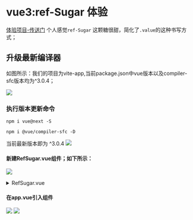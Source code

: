 # vue3:ref-Sugar 体验
[体验项目-传送门](https://github.com/GeekQiaQia/vue-next/tree/dev/packages/vue/examples/vite-app/viteApp)
个人感觉`ref-Sugar` 这颗糖很甜，简化了`.value`的这种书写方式；
## 升级最新编译器
如图所示：我们的项目为vite-app,当前package.json中vue版本以及compiler-sfc版本均为^3.0.4；

![](https://p1-juejin.byteimg.com/tos-cn-i-k3u1fbpfcp/33abb3795d1b449596b7787275672f3e~tplv-k3u1fbpfcp-watermark.image)

### 执行版本更新命令
```
npm i vue@next -S 

npm i @vue/compiler-sfc -D

```
当前最新版本即为 ^3.0.4
![](https://p6-juejin.byteimg.com/tos-cn-i-k3u1fbpfcp/5f9e7052414e4915a1022aa4da85942e~tplv-k3u1fbpfcp-watermark.image)
#### 新建RefSugar.vue组件；如下所示：
![](https://p3-juejin.byteimg.com/tos-cn-i-k3u1fbpfcp/6018426d07b246f3a83a34b5902e89a5~tplv-k3u1fbpfcp-watermark.image)
<details>
<summary>RefSugar.vue</summary>

```vue
<template>
    <div>
    <span>refSugar </span>    
    <button @click="inc">{{ count }}</button>

    </div>
</template>

<script setup>
import {watch} from 'vue'
// declaring a variable that compiles to a ref
ref: count = 1

function inc() {
  // the variable can be used like a plain value
  count++
}

// access the raw ref object by prefixing with $
console.log($count.value)

watch($count,()=>{
    console.log(count);
})
</script>

<style scoped>

</style>
```
</details>
<p></p>

####  在app.vue引入组件

![](https://p3-juejin.byteimg.com/tos-cn-i-k3u1fbpfcp/3baeaac9d329446bae6bc9afa4d42a3d~tplv-k3u1fbpfcp-watermark.image)
![](https://p3-juejin.byteimg.com/tos-cn-i-k3u1fbpfcp/0bfdaaa6daa849c9a7a442d49879c0e5~tplv-k3u1fbpfcp-watermark.image)



